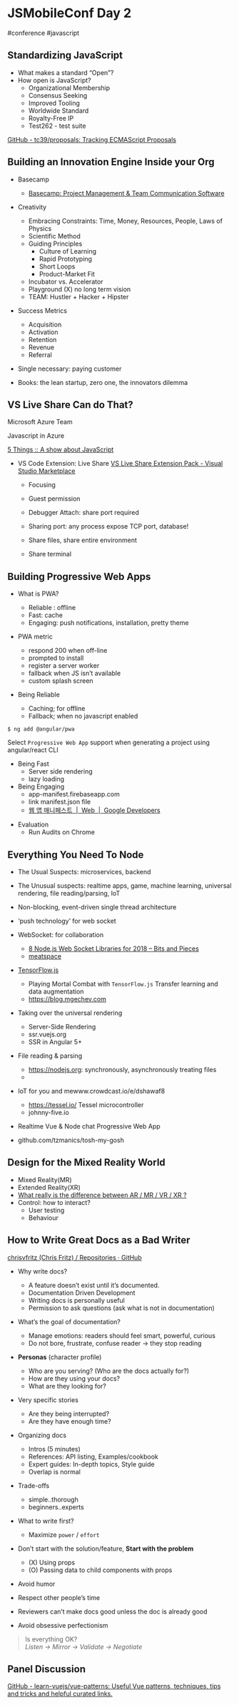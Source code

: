 # JSMobileConf Day 2
#conference #javascript 

## Standardizing JavaScript
- What makes a standard “Open”?
- How open is JavaScript?
	- Organizational Membership
	- Consensus Seeking
	- Improved Tooling
	- Worldwide Standard
	- Royalty-Free IP
	- Test262 - test suite

[GitHub - tc39/proposals: Tracking ECMAScript Proposals](https://github.com/tc39/proposals)
	
## Building an Innovation Engine Inside your Org
- Basecamp
	- [Basecamp: Project Management & Team Communication Software](https://basecamp.com/)

- Creativity
	- Embracing Constraints: Time, Money, Resources, People, Laws of Physics
	- Scientific Method
	- Guiding Principles
		- Culture of Learning
		- Rapid Prototyping
		- Short Loops
		- Product-Market Fit
	- Incubator vs. Accelerator
	- Playground (X) no long term vision
	- TEAM: Hustler + Hacker + Hipster
	
- Success Metrics
	- Acquisition
	- Activation
	- Retention
	- Revenue
	- Referral

- Single necessary: paying customer
- Books: the lean startup, zero one, the innovators dilemma
	
## VS Live Share Can do That?
Microsoft Azure Team

Javascript in Azure

[5 Things :: A show about JavaScript](http://fivethin.gs/)

- VS Code Extension: Live Share
[VS Live Share Extension Pack - Visual Studio Marketplace](https://marketplace.visualstudio.com/items?itemName=MS-vsliveshare.vsliveshare-pack&WT.mc_id=vslivesharecandothat-webunleashed-buhollan)
	- Focusing
	- Guest permission

	- Debugger Attach: share port required
	- Sharing port: any process expose TCP port, database!
	- Share files, share entire environment
	- Share terminal

## Building Progressive Web Apps
- What is PWA?
	- Reliable : offline
	- Fast: cache
	- Engaging: push notifications, installation, pretty theme
	
- PWA metric
	- respond 200 when off-line
	- prompted to install
	- register a server worker
	- fallback when JS isn’t available
	- custom splash screen 

- Being Reliable
	- Caching; for offline
	- Fallback; when no javascript enabled

```
$ ng add @angular/pwa
```

Select `Progressive Web App` support when generating a project using angular/react CLI

- Being Fast
	- Server side rendering
	- lazy loading
- Being Engaging
	- app-manifest.firebaseapp.com
	- link manifest.json file
	- [웹 앱 매니페스트  |  Web       |  Google Developers](https://developers.google.com/web/fundamentals/web-app-manifest/?hl=ko)

* Evaluation
	* Run Audits on Chrome

## Everything You Need To Node
- The Usual Suspects: microservices, backend
- The Unusual suspects: realtime apps, game, machine learning, universal rendering, file reading/parsing, IoT
- Non-blocking, event-driven single thread architecture
- ‘push technology’ for web socket

- WebSocket: for collaboration
	- [8 Node.js Web Socket Libraries for 2018 – Bits and Pieces](https://blog.bitsrc.io/8-node-js-web-socket-libraries-for-2018-818e7e5b67cf)
	-  [meatspace](https://chat.meatspac.es/)
- [TensorFlow.js](https://js.tensorflow.org/)
	- Playing Mortal Combat with `TensorFlow.js` Transfer learning and data augmentation
	- https://blog.mgechev.com

- Taking over the universal rendering
	- Server-Side Rendering
	- ssr.vuejs.org
	- SSR in Angular 5+

- File reading & parsing
	- https://nodejs.org: synchronously, asynchronously treating files
	-
- IoT for you and mewww.crowdcast.io/e/dshawaf8
	- https://tessel.io/ Tessel microcontroller
	- johnny-five.io

- Realtime Vue & Node chat Progressive Web App
- github.com/tzmanics/tosh-my-gosh

## Design for the Mixed Reality World
- Mixed Reality(MR)
- Extended Reality(XR)
- [What really is the difference between AR / MR / VR / XR ?](https://medium.com/@northof41/what-really-is-the-difference-between-ar-mr-vr-xr-35bed1da1a4e)
- Control: how to interact?
	- User testing
	- Behaviour
	
## How to Write Great Docs as a Bad Writer
[chrisvfritz (Chris Fritz) / Repositories · GitHub](https://github.com/chrisvfritz?tab=repositories)

- Why write docs?
	- A feature doesn’t exist until it’s documented.
	- Documentation Driven Development
	- Writing docs is personally useful
	- Permission to ask questions (ask what is not in documentation)

- What’s the goal of documentation?
	- Manage emotions: readers should feel smart, powerful, curious
	- Do not bore, frustrate, confuse reader -> they stop reading

- **Personas** (character profile)
	- Who are you serving? (Who are the docs actually for?)
	- How are they using your docs?
	- What are they looking for?
	
- Very specific stories
	- Are they being interrupted?
	- Are they have enough time?

- Organizing docs
	- Intros (5 minutes)
	- References: API listing, Examples/cookbook
	- Expert guides: In-depth topics, Style guide
	- Overlap is normal

- Trade-offs
	- simple..thorough
	- beginners..experts

- What to write first?
	- Maximize `power` / `effort`
	
- Don’t start with the solution/feature, **Start with the problem**
	- (X) Using props
	- (O) Passing data to child components with props

- Avoid humor
- Respect other people’s time

- Reviewers can’t make docs good unless the doc is already good
- Avoid obsessive perfectionism

> Is everything OK?  
> *Listen -> Mirror -> Validate -> Negotiate*  

## Panel Discussion
[GitHub - learn-vuejs/vue-patterns: Useful Vue patterns, techniques, tips and tricks and helpful curated links.](https://github.com/learn-vuejs/vue-patterns)
